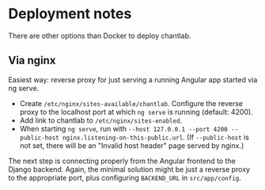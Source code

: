 # Deployment notes

There are other options than Docker to deploy chantlab.

## Via nginx

Easiest way: reverse proxy for just serving a running Angular app started via ng serve.

* Create `/etc/nginx/sites-available/chantlab`. Configure the reverse proxy to the localhost port at which `ng serve` is running (default: 4200).
* Add link to chantlab to `/etc/nginx/sites-enabled`.
* When starting `ng serve`, run with `--host 127.0.0.1 --port 4200 --public-host nginx.listening-on-this-public.url`. (If `--public-host` is not set, there will be an "Invalid host header" page served by nginx.)

The next step is connecting properly from the Angular frontend to the Django backend. 
Again, the minimal solution might be just a reverse proxy to the appropriate port, plus configuring `BACKEND_URL` in `src/app/config`.

